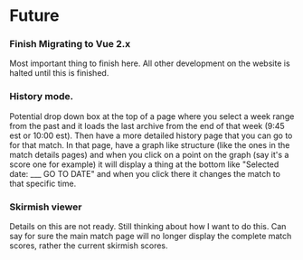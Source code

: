# Future

### Finish Migrating to Vue 2.x
Most important thing to finish here. All other development on the website is halted until this is finished.

### History mode. 
Potential drop down box at the top of a page where you select a week range from the past and it loads the last archive from the end of that week (9:45 est or 10:00 est). Then have a more detailed history page that you can go to for that match. In that page, have a graph like structure (like the ones in the match details pages) and when you click on a point on the graph (say it's a score one for example) it will display a thing at the bottom like "Selected date: ___ GO TO DATE" and when you click there it changes the match to that specific time.

### Skirmish viewer
Details on this are not ready. Still thinking about how I want to do this. Can say for sure the main match page will no longer display the complete match scores, rather the current skirmish scores.
